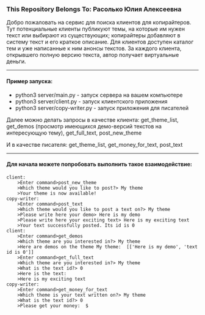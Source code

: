 ### This Repository Belongs To: Расолько Юлия Алексеевна

Добро пожаловать на сервис для поиска клиентов для копирайтеров. 
Тут потенциальные клиенты публикуют темы, на которые им нужен текст или выбирают из существующих; копирайтеры добавляют в систему текст и его краткое описание. Для клиентов доступен каталог тем и уже написанные к ним анонсы текстов. За каждого клиента, открывшего полную версию текста, автор получает виртуальные деньги.
***
#### Пример запуска:
- python3 server/main.py - запуск сервера на вашем компьютере
- python3 server/client.py - запуск клиентского приложения
- python3 server/copy-writer.py - запуск приложения для писателей


Далее можно делать запросы в качестве клиента:   get_theme_list, get_demos (просмотр имеющихся демо-версий текстов на интересующую тему), get_full_text, post_new_theme

И в качестве писателя:   get_theme_list, get_money_for_text, post_text
***
#### Для начала можете попробовать выполнить такое взаимодействие:
	client: 
		>Enter command>post_new_theme
		>Which theme would you like to post?> My theme
		>Your theme is now available!
	copy-writer:
		>Enter command>post_text
		>Which theme would you like to post a text on?> My theme
		>Please write here your demo> Here is my demo
		>Please write here your exciting text> Here is my exciting text
		>Your text successfully posted. Its id is 0
	client:
		>Enter command>get_demos
		>Which theme are you interested in?> My theme
		>Here are demos on the theme My theme:  [['Here is my demo', 'text id is 0']]
		>Enter command>get_full_text
		>Which theme are you interested in?> My theme
		>What is the text id?> 0
		>Here is the text:
		>Here is my exciting text
	copy-writer:
		>Enter command>get_money_for_text
		>Which theme is your text written on?> My theme
		>What is the text id?> 0
		>Please get your money:  $
